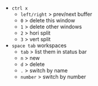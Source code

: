 - `ctrl x`
	- `left/right`  > prev/next buffer
	- `0` > delete this window
	- `1` > delete other windows
	- `2` >  hori split
	- `3` >  vert split
- `space tab` workspaces
	- `tab` > list them in status bar
	- `n` > new
	- `d` > delete
	- `.` > switch by name
	- `number` > switch by number